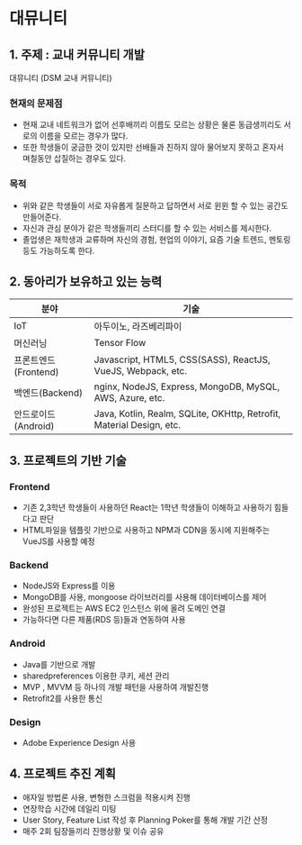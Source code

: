 # 대뮤니티

## 1. 주제 : 교내 커뮤니티 개발

대뮤니티 (DSM 교내 커뮤니티)

### 현재의 문제점
- 현재 교내 네트워크가 없어 선후배끼리 이름도 모르는 상황은 물론 동급생끼리도 서로의 이름을 모르는 경우가 많다.
- 또한 학생들이 궁금한 것이 있지만 선배들과 친하지 않아 물어보지 못하고 혼자서 며칠동안 삽질하는 경우도 있다.

### 목적
- 위와 같은 학생들이 서로 자유롭게 질문하고 답하면서 서로 윈윈 할 수 있는 공간도 만들어준다.
- 자신과 관심 분야가 같은 학생들끼리 스터디를 할 수 있는 서비스를 제시한다.
- 졸업생은 재학생과 교류하며 자신의 경험, 현업의 이야기, 요즘 기술 트렌드, 멘토링 등도 가능하도록 한다.

## 2. 동아리가 보유하고 있는 능력

분야 | 기술
---|---
IoT | 아두이노, 라즈베리파이
머신러닝 | Tensor Flow
프론트엔드(Frontend) | Javascript, HTML5, CSS(SASS), ReactJS, VueJS, Webpack, etc.
백엔드(Backend) | nginx, NodeJS, Express, MongoDB, MySQL, AWS, Azure, etc.
안드로이드(Android) | Java, Kotlin, Realm, SQLite, OKHttp, Retrofit, Material Design, etc.

## 3. 프로젝트의 기반 기술

### Frontend 
- 기존 2,3학년 학생들이 사용하던 React는 1학년 학생들이 이해하고 사용하기 힘들다고 판단
- HTML파일을 템플릿 기반으로 사용하고 NPM과 CDN을 동시에 지원해주는 VueJS를 사용할 예정

### Backend
- NodeJS와 Express를 이용
- MongoDB를 사용, mongoose 라이브러리를 사용해 데이터베이스를 제어
- 완성된 프로젝트는 AWS EC2 인스턴스 위에 올려 도메인 연결
- 가능하다면 다른 제품(RDS 등)들과 연동하여 사용

### Android
- Java를 기반으로 개발
- sharedpreferences 이용한 쿠키, 세션 관리  
- MVP , MVVM 등 하나의 개발 패턴을 사용하여 개발진행
- Retrofit2를 사용한 통신  

### Design
- Adobe Experience Design 사용


## 4. 프로젝트 추진 계획
- 애자일 방법론 사용, 변형한 스크럼을 적용시켜 진행
- 연장학습 시간에 데일리 미팅
- User Story, Feature List 작성 후 Planning Poker를 통해 개발 기간 산정
- 매주 2회 팀장들끼리 진행상황 및 이슈 공유
